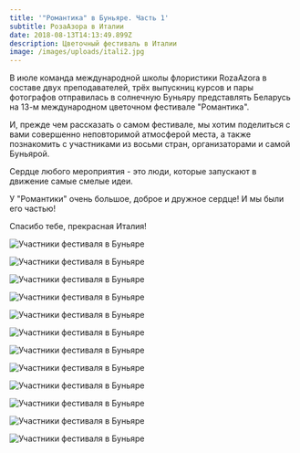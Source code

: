 ```yaml
---
title: '"Романтика" в Буньяре. Часть 1'
subtitle: РозаАзора в Италии
date: 2018-08-13T14:13:49.899Z
description: Цветочный фестиваль в Италии
image: /images/uploads/itali2.jpg
---
```

В июле команда международной школы флористики RozaAzora в составе двух преподавателей, трёх выпускниц курсов и пары фотографов отправилась в солнечную Буньяру представлять Беларусь на 13-м международном цветочном фестивале "Романтика".

И, прежде чем рассказать о самом фестивале, мы хотим поделиться с вами совершенно неповторимой атмосферой места, а также познакомить с участниками из восьми стран, организаторами и самой Буньярой. 

Сердце любого мероприятия - это люди, которые запускают в движение самые смелые идеи.

У "Романтики" очень большое, доброе и дружное сердце! И мы были его частью! 

Спасибо тебе, прекрасная Италия!

![Участники фестиваля в Буньяре](/images/uploads/itali4.jpg)

![Участники фестиваля в Буньяре](/images/uploads/itali5.jpg)

![Участники фестиваля в Буньяре](/images/uploads/itali6.jpg)

![Участники фестиваля в Буньяре](/images/uploads/itali7.jpg)

![Участники фестиваля в Буньяре](/images/uploads/itali8.jpg)

![Участники фестиваля в Буньяре](/images/uploads/itali12.jpg)

![Участники фестиваля в Буньяре](/images/uploads/itali13.jpg)

![Участники фестиваля в Буньяре](/images/uploads/itali17.jpg)

![Участники фестиваля в Буньяре](/images/uploads/itali16.jpg)

![Участники фестиваля в Буньяре](/images/uploads/itali15.jpg)

![Участники фестиваля в Буньяре](/images/uploads/itali14.jpg)

![Участники фестиваля в Буньяре](/images/uploads/itali10.jpg)
